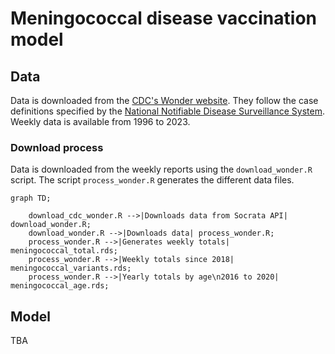 # Meningococcal disease vaccination model

## Data

Data is downloaded from the [CDC's Wonder website](https://wonder.cdc.gov/nndss/nndss_weekly_tables_menu.asp). They follow the case definitions specified by the [National Notifiable Disease Surveillance System](https://ndc.services.cdc.gov/conditions/meningococcal-disease/). Weekly data is available from 1996 to 2023. 

### Download process

Data is downloaded from the weekly reports using the `download_wonder.R` script. The script `process_wonder.R` generates the different data files. 

```mermaid
graph TD;

    download_cdc_wonder.R -->|Downloads data from Socrata API| download_wonder.R;
    download_wonder.R -->|Downloads data| process_wonder.R;
    process_wonder.R -->|Generates weekly totals| meningococcal_total.rds;
    process_wonder.R -->|Weekly totals since 2018| meningococcal_variants.rds;
    process_wonder.R -->|Yearly totals by age\n2016 to 2020| meningococcal_age.rds;
```

## Model

TBA